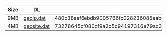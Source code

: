 |    Size   |     DL  | sha512sum |
|  ---  |  ---  |  ---  |
| 9MB | [geoip.dat](https://cdn.jsdelivr.net/gh/googleians/Rules@main/geoip.dat) | 480c38aaf6ebdb9005766fc028236085eab08e2cda324441f7fa0043d3afe2b4fd6ae2234c6cef5f5f95dcf13a7641f5d335f0eabb645e7067ddf438be400f8d |
| 4MB | [geosite.dat](https://cdn.jsdelivr.net/gh/googleians/Rules@main/geosite.dat) | 73278645cf080cf9a2c5c94197316e79ac3bb8bdabc44f59d21e0048ed51fdb4f75b55a35299f107e748a3bdfc4d7c4871abe868e7539544f1e1520073a649fe |

